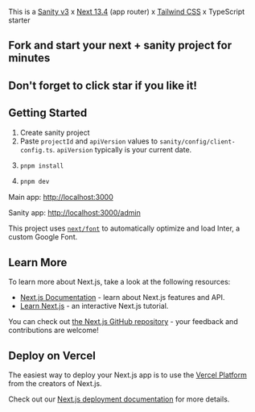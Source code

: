 This is a [Sanity v3](https://www.sanity.io/) x [Next 13.4](https://nextjs.org/) (app router) x [Tailwind CSS](https://tailwindcss.com/) x TypeScript starter

## Fork and start your next + sanity project for minutes

## Don't forget to click star if you like it!

## Getting Started

1. Create sanity project
2. Paste `projectId` and `apiVersion` values to `sanity/config/client-config.ts`.
   `apiVersion` typically is your current date.
3. ```bash
   pnpm install
   ```
4. ```bash
   pnpm dev
   ```

Main app: [http://localhost:3000](http://localhost:3000)

Sanity app: [http://localhost:3000/admin](http://localhost:3000/admin)

This project uses [`next/font`](https://nextjs.org/docs/basic-features/font-optimization) to automatically optimize and load Inter, a custom Google Font.

## Learn More

To learn more about Next.js, take a look at the following resources:

- [Next.js Documentation](https://nextjs.org/docs) - learn about Next.js features and API.
- [Learn Next.js](https://nextjs.org/learn) - an interactive Next.js tutorial.

You can check out [the Next.js GitHub repository](https://github.com/vercel/next.js/) - your feedback and contributions are welcome!

## Deploy on Vercel

The easiest way to deploy your Next.js app is to use the [Vercel Platform](https://vercel.com/new?utm_medium=default-template&filter=next.js&utm_source=create-next-app&utm_campaign=create-next-app-readme) from the creators of Next.js.

Check out our [Next.js deployment documentation](https://nextjs.org/docs/deployment) for more details.
